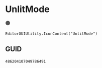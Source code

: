 # UnlitMode
![](/img/UnlitMode.png)

``` CSharp
EditorGUIUtility.IconContent("UnlitMode")
```
## GUID
```
486204107049786491
```
